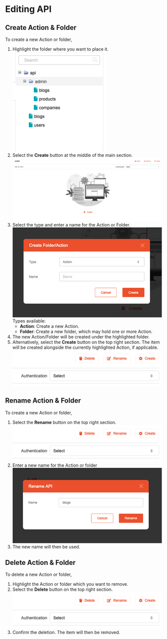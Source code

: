 # Editing API

## Create Action & Folder

To create a new Action or folder,

1. Highlight the folder where you want to place it.
   ![API tree list](Editing-list.png)
2. Select the **Create** button at the middle of the main section.
   ![API create button large](Editing-create-large.png)
3. Select the type and enter a name for the Action or Folder.
   ![API create popup](Editing-create-popup.png)
   Types available:
    * **Action**: Create a new Action.
    * **Folder**: Create a new folder, which may hold one or more Action.
4. The new Action/Folder will be created under the highlighted folder.
5. Alternatively, select the **Create** button on the top right section. The item will be created alongside the currently highlighted Action, if applicable.
   ![API panel](Editing-panel.png)

## Rename Action & Folder

To create a new Action or folder,

1. Select the **Rename** button on the top right section.
   ![API panel](Editing-panel.png)
2. Enter a new name for the Action or folder
   ![API rename popup](Editing-rename-popup.png)
3. The new name will then be used.

## Delete Action & Folder

To delete a new Action or folder,

1. Highlight the Action or folder which you want to remove.
2. Select the **Delete** button on the top right section.
   ![API panel](Editing-panel.png)
3. Confirm the deletion. The item will then be removed.

